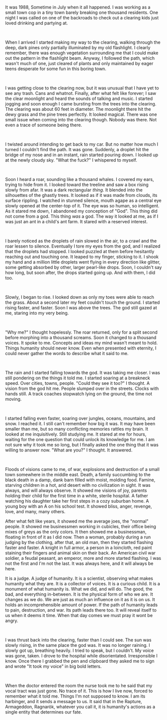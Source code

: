 It was 1988, Sometime in July when it all happened. I was working as a small town cop in a tiny town barely breaking one thousand residents. One night I was called on one of the backroads to check out a clearing kids just loved drinking and partying at. 

&#x200B;

When I arrived I started making my way to the clearing, walking through the deep, dark pines only partially illuminated by my old flashlight. I clearly remember, there was enough vegetation surrounding me that I could make out the pattern in the flashlight beam. Anyway, I followed the path, which wasn't much of one, just cleared of plants and only maintained by eager teens desperate for some fun in this boring town. 

&#x200B;

I was getting close to the clearing now, but it was unusual that I have yet to see any trash. Cans and whatnot. Finally, after what felt like forever; I saw the clear moonlight and heard the sounds of talking and music. I started jogging and soon enough I came bursting from the trees into the clearing. The clearing was about 60 feet in diameter. The moonlight there hit the dewy grass and the pine trees perfectly. It looked magical. There was one small issue when coming into the clearing though. Nobody was there. Not even a trace of someone being there.

&#x200B;

I twisted around intending to get back to my car. But no matter how much I turned I couldn't find the path. It was gone. Suddenly, a droplet hit the bridge of my nose and in an instant, rain started pouring down. I looked up at the newly cloudy sky. "What the fuck?" I whispered to myself. 

&#x200B;

Soon I heard a roar, sounding like a thousand whales. I covered my ears, trying to hide from it. I looked toward the treeline and saw a box rising slowly from afar. It was a dark rectangular *thing.* It blended into the silhouettes of the ghastly trees. It looked as if it was made from clouds, its surface rippling. I watched in stunned silence, mouth agape as a central eye slowly opened at the center-top of it. The eye was so human, so intelligent. As it stared me down, I abandoned my conception of "God". This thing did not come from a god. This thing *was* a god. The way it looked at me, as if I was just an ant in a child's ant farm. It stared with a reserved interest. 

&#x200B;

I barely noticed as the droplets of rain slowed in the air, to a crawl and the roar lessen to silence. Eventually I tore my eyes from the god, and I realized that the droplets had stopped. I looked puzzled at them before hesitantly reaching out and touching one. It leaped to my finger, sticking to it. I shook my hand and a million little droplets went flying in every direction like glitter, some getting absorbed by other, larger pearl-like drops. Soon, I couldn't say how long, but soon after, the drops started going up. And with them, I did too. 

&#x200B;

Slowly, I began to rise. I looked down as only my toes were able to reach the grass. About a second later my feet couldn't touch the ground. I started rising faster, and faster. Soon I was above the trees. The god still gazed at me, staring into my very being. 

&#x200B;

"Why me?" I thought hopelessly. The roar returned, only for a split second before morphing into a thousand screams. Soon it changed to a thousand voices. It spoke to me. Concepts and ideas my mind wasn't meant to hold. Things humanity should never know. Even when presented with eternity, I could never gather the words to describe what it said to me. 

&#x200B;

The rain and I started falling towards the god. It was taking me closer. I was still pondering on the things it told me. I started soaring at a breakneck speed. Over cities, towns, people. "Could they see it too?" I thought. A vision from the god hit me. People slumped over in the streets. Clocks with hands still. A track coaches stopwatch lying on the ground, the time not moving.

&#x200B;

I started falling even faster, soaring over jungles, oceans, mountains, and snow. I reached it. I still can't remember how big it was. It may have been smaller than me, but so many conflicting memories rattles my brain. It looked at me inquisitively. Still studying me. It stared at me for hours, waiting for the one question that could unlock its knowledge for me. I am not sure why it took me so long, but I finally asked the one thing that it was willing to answer now. "What are you?" I thought. It answered. 

&#x200B;

Floods of visions came to me, of war, explosions and destruction of a small town somewhere in the middle east. Death, a family succumbing to the black death in a damp, dank barn filled with moist, molding food. Famine, starving children in a hot, arid desert with no civilization in sight. It was always, and will always observe. It showed me visions of joy, parents holding their child for the first time in a white, sterile hospital. A father watching his daughter take her first steps in a cozy suburban home. A young boy with an A on his school test. It showed bliss, anger, revenge, love, and many, many others. 

After what felt like years, it showed me the average joes, the "normal" people. It showed me businessmen working in cubicles, their office being mixes of greys as the only colors. It then showed me a businessman, floating in front of it as I did now. Then a woman, probably during a run judging by the clothing, after that, an old man, then they started flashing faster and faster. A knight in full armor, a person in a loincloth, red paint staining their fingers and animal skin on their back. An American civil war soldier, a feudal peasant, an emperor, more and more started flashing. I was not the first and I'm not the last. It was always here, and it will always be here. 

It is a judge. A judge of humanity. It is a scientist, observing what makes humanity what they are. It is a collector of voices. It is a curious child. It is a monument of what humanity is. What we did, and will do. The good, the bad, and everything in-between. It is the physical form of who we are. It changes as we do. We are just as much an influence on it as it is on us. It holds an incomprehensible amount of power. If the path of humanity leads to pain, destruction, and war. Its path leads there too. It will reveal itself to us when it deems it time. When that day comes we must pray it wont be angry. 

&#x200B;

I was thrust back into the clearing, faster than I could see. The sun was slowly rising, in the same place the god was. It was no longer raining. I slowly got up, breathing heavily. I tried to speak, but I couldn't. My voice was gone, taken. I drove to the hospital while disorientated. Irresponsible I know. Once there I grabbed the pen and clipboard they asked me to sign and wrote "It took my voice" in big bold letters. 

&#x200B;

When the doctor entered the room the nurse took me to he said that my vocal tract was just gone. No trace of it. This is how I live now, forced to remember what it told me. Things I'm not supposed to know. I am its harbinger, and it sends a message to us. It said that in the Rapture, Armageddon, Ragnarök, whatever you call it, it is humanity's actions as a single entity that determines our fate.